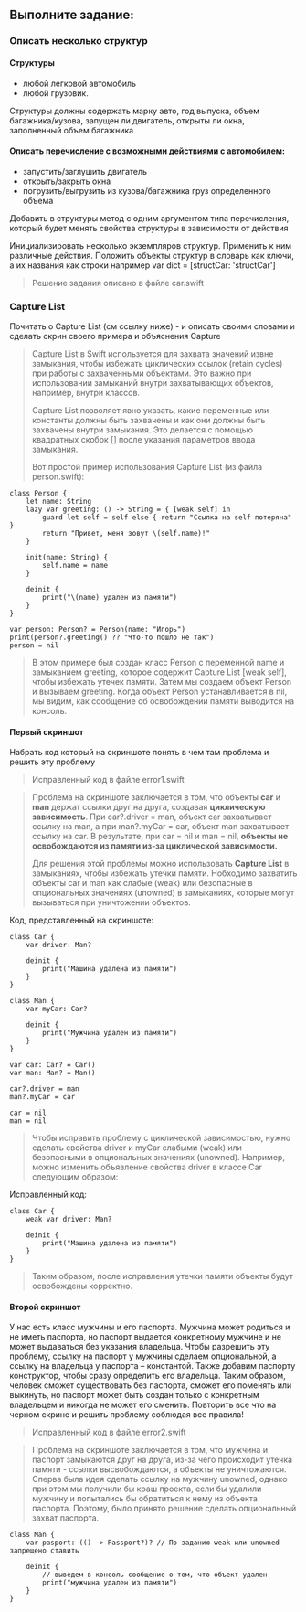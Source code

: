 ## Выполните задание:

### Описать несколько структур

#### Структуры
- любой легковой автомобиль 
- любой грузовик. 

Структуры должны содержать марку авто, год выпуска, объем багажника/кузова, запущен ли двигатель, открыты ли окна, заполненный объем багажника

#### Описать перечисление с возможными действиями с автомобилем:
-  запустить/заглушить двигатель
-  открыть/закрыть окна 
- погрузить/выгрузить из кузова/багажника груз определенного объема

Добавить в структуры метод с одним аргументом типа перечисления, который будет менять свойства структуры в зависимости от действия

Инициализировать несколько экземпляров структур. Применить к ним различные действия. 
Положить объекты структур в словарь как ключи, а их названия как строки например var dict = [structCar: 'structCar']

> Решение задания описано в файле car.swift

### Capture List

Почитать о Capture List (см ссылку ниже) - и описать своими словами и сделать скрин своего примера и объяснения Capture

>Capture List в Swift используется для захвата значений извне замыкания, чтобы избежать циклических ссылок (retain cycles) при работы с захваченными объектами. Это важно при использовании замыканий внутри захватывающих объектов, например, внутри классов.
>
>Capture List позволяет явно указать, какие переменные или константы должны быть захвачены и как они должны быть захвачены внутри замыкания. Это делается с помощью квадратных скобок [] после указания параметров ввода замыкания.
>
>Вот простой пример использования Capture List (из файла person.swift):

    class Person {
        let name: String
        lazy var greeting: () -> String = { [weak self] in
            guard let self = self else { return "Ссылка на self потеряна" }
            return "Привет, меня зовут \(self.name)!"
        }
        
        init(name: String) {
            self.name = name
        }
        
        deinit {
            print("\(name) удален из памяти")
        }
    }

    var person: Person? = Person(name: "Игорь")
    print(person?.greeting() ?? "Что-то пошло не так")
    person = nil

> В этом примере был создан класс Person с переменной name и замыканием greeting, которое содержит Capture List [weak self], чтобы избежать утечек памяти. Затем мы создаем объект Person и вызываем greeting. Когда объект Person устанавливается в nil, мы видим, как сообщение об освобождении памяти выводится на консоль.


#### Первый скриншот 

Набрать код который на скриншоте понять в чем там проблема и решить эту проблему

> Исправленный код в файле error1.swift

>Проблема на скриншоте заключается в том, что объекты **car** и **man** держат ссылки друг на друга, создавая **циклическую зависимость**. При car?.driver = man, объект car захватывает ссылку на man, а при man?.myCar = car, объект man захватывает ссылку на car. В результате, при car = nil и man = nil, **объекты не освобождаются из памяти из-за циклической зависимости.**
>
>Для решения этой проблемы можно использовать **Capture List** в замыканиях, чтобы избежать утечки памяти. Нобходимо захватить объекты car и man как слабые (weak) или безопасные в опциональных значениях (unowned) в замыканиях, которые могут вызываться при уничтожении объектов. 

Код, представленный на скриншоте:

    class Car {
        var driver: Man?

        deinit {
            print("Машина удалена из памяти")
        }
    }

    class Man {
        var myCar: Car?

        deinit {
            print("Мужчина удален из памяти")
        }
    }

    var car: Car? = Car()
    var man: Man? = Man()

    car?.driver = man
    man?.myCar = car

    car = nil
    man = nil

> Чтобы исправить проблему с циклической зависимостью, нужно сделать свойства driver и myCar слабыми (weak) или безопасными в опциональных значениях (unowned). Например, можно изменить объявление свойства driver в классе Car следующим образом: 

Исправленный код:

    class Car {
        weak var driver: Man?

        deinit {
            print("Машина удалена из памяти")
        }
    }

> Таким образом, после исправления утечки памяти объекты будут освобождены корректно.

#### Второй скриншот

У нас есть класс мужчины и его паспорта. Мужчина может родиться и не иметь паспорта, но паспорт выдается конкретному мужчине и не может выдаваться без указания владельца. Чтобы разрешить эту проблему, ссылку на паспорт у мужчины сделаем опциональной, а ссылку на владельца у паспорта – константой. Также добавим паспорту конструктор, чтобы сразу определить его владельца. Таким образом, человек сможет существовать без паспорта, сможет его поменять или выкинуть, но паспорт может быть создан только с конкретным владельцем и никогда не может его сменить. Повторить все что на черном скрине и решить проблему соблюдая все правила!

> Исправленный код в файле error2.swift

> Проблема на скриншоте заключается в том, что мужчина и паспорт замыкаются друг на друга, из-за чего происходит утечка памяти - ссылки высвобождаются, а объекты не уничтожаются. Сперва была идея сделать ссылку на мужчину unowned, однако при этом мы получили бы краш проекта, если бы удалили мужчину и попытались бы обратиться к нему из объекта паспорта. Поэтому, было принято решение сделать опциональный захват паспорта.

    class Man {
        var pasport: (() -> Passport?)? // По заданию weak или unowned запрещено ставить
        
        deinit {
            // выведем в консоль сообщение о том, что объект удален
            print("мужчина удален из памяти")
        }
    }